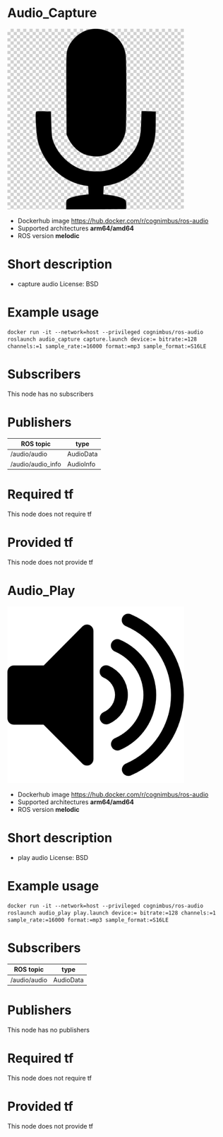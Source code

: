 # Audio_Capture

<img src="./audio_capture/microphone.png" alt="audio_capture" width="400"/>

* Dockerhub image https://hub.docker.com/r/cognimbus/ros-audio
* Supported architectures <b>arm64/amd64</b>
* ROS version <b>melodic
</b>

# Short description
* capture audio
License: BSD

# Example usage
```
docker run -it --network=host --privileged cognimbus/ros-audio roslaunch audio_capture capture.launch device:= bitrate:=128 channels:=1 sample_rate:=16000 format:=mp3 sample_format:=S16LE
```

# Subscribers
This node has no subscribers


# Publishers
ROS topic | type
--- | ---
/audio/audio | AudioData
/audio/audio_info | AudioInfo


# Required tf
This node does not require tf


# Provided tf
This node does not provide tf


# Audio_Play

<img src="./audio_play/speaker.png" alt="audio_play" width="400"/>

* Dockerhub image https://hub.docker.com/r/cognimbus/ros-audio
* Supported architectures <b>arm64/amd64</b>
* ROS version <b>melodic
</b>

# Short description
* play audio
License: BSD

# Example usage
```
docker run -it --network=host --privileged cognimbus/ros-audio roslaunch audio_play play.launch device:= bitrate:=128 channels:=1 sample_rate:=16000 format:=mp3 sample_format:=S16LE
```

# Subscribers
ROS topic | type
--- | ---
/audio/audio | AudioData


# Publishers
This node has no publishers


# Required tf
This node does not require tf


# Provided tf
This node does not provide tf


